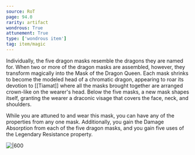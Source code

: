 ```yaml
---
source: RoT
page: 94.0
rarity: artifact
wondrous: True
attunement: True
type: ['wondrous item']
tag: item/magic
---
```


Individually, the five dragon masks resemble the dragons they are named for. When two or more of the dragon masks are assembled, however, they transform magically into the Mask of the Dragon Queen. Each mask shrinks to become the modeled head of a chromatic dragon, appearing to roar its devotion to [[Tiamat]] where all the masks brought together are arranged crown-like on the wearer's head. Below the five masks, a new mask shapes itself, granting the wearer a draconic visage that covers the face, neck, and shoulders.

While you are attuned to and wear this mask, you can have any of the properties from any one mask. Additionally, you gain the Damage Absorption from each of the five dragon masks, and you gain five uses of the Legendary Resistance property.


![|600](https://5e.tools/img/items/RoT/Mask%20of%20the%20Dragon%20Queen.jpg)